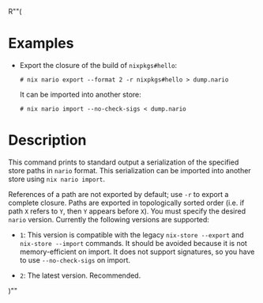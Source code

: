 R""(

# Examples

* Export the closure of the build of `nixpkgs#hello`:

  ```console
  # nix nario export --format 2 -r nixpkgs#hello > dump.nario
  ```

  It can be imported into another store:

  ```console
  # nix nario import --no-check-sigs < dump.nario
  ```

# Description

This command prints to standard output a serialization of the specified store paths in `nario` format. This serialization can be imported into another store using `nix nario import`.

References of a path are not exported by default; use `-r` to export a complete closure.
Paths are exported in topologically sorted order (i.e. if path `X` refers to `Y`, then `Y` appears before `X`).
You must specify the desired `nario` version. Currently the following versions are supported:

* `1`: This version is compatible with the legacy `nix-store --export` and `nix-store --import` commands. It should be avoided because it is not memory-efficient on import. It does not support signatures, so you have to use `--no-check-sigs` on import.

* `2`: The latest version. Recommended.

)""
